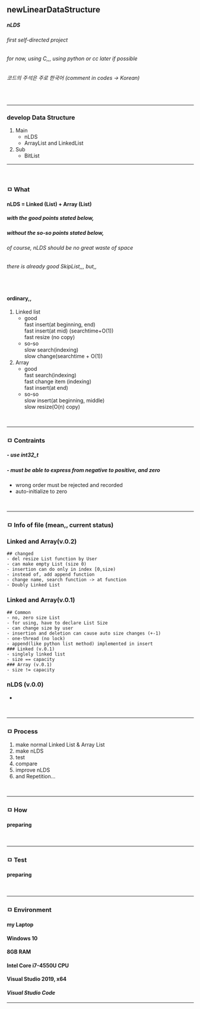 ## newLinearDataStructure
##### nLDS
###### first self-directed project
###### *for now, using C,,, using python or cc later if possible*
###### 코드의 주석은 주로 한국어 (comment in codes -> Korean)
<br>

---
### develop Data Structure
1. Main
    - nLDS
    - ArrayList and LinkedList
2. Sub
    - BitList

---
<br>

### ㅁ What
#### **nLDS = Linked (List) + Array (List)**
##### with the good points stated below,
##### without the so-so points stated below,
###### *of course, nLDS should be no great waste of space*    
###### *there is already good SkipList,,, but,,*
<br>
    
#### ordinary,,
1. Linked list
    - good  
    fast insert(at beginning, end)  
    fast insert(at mid) (searchtime+O(1))  
    fast resize (no copy)
    - so-so  
    slow search(indexing)  
    slow change(searchtime + O(1))  
1. Array  
    - good  
    fast search(indexing)  
    fast change item (indexing)  
    fast insert(at end)  
    - so-so  
    slow insert(at beginning, middle)  
    slow resize(O(n) copy)  

<br>

---

### ㅁ Contraints
##### - use int32_t  
##### - must be able to express from negative to positive, and zero  
- wrong order must be rejected and recorded
- auto-initialize to zero

<br>

---

### ㅁ Info of file (mean,, current status)

### Linked and Array(v.0.2)
```
## changed
- del resize List function by User
- can make empty List (size 0)
- insertion can do only in index [0,size)
- instead of, add append function
- change name, search function -> at function
- Doubly Linked List
```
### Linked and Array(v.0.1)
```
## Common 
- no, zero size List
- for using, have to declare List Size  
- can change size by user
- insertion and deletion can cause auto size changes (+-1)
- one-thread (no lock)
- append(like python list method) implemented in insert
### Linked (v.0.1)  
- singlely linked list
- size == capacity
### Array (v.0.1)
- size != capacity
```
### nLDS (v.0.0)
- 

<br>

---

### ㅁ Process
1. make normal Linked List & Array List
1. make nLDS
1. test
1. compare
1. improve nLDS
1. and Repetition...  

<br>

---

### ㅁ How  
#### preparing  


<br>

---

### ㅁ Test
#### preparing  

<br>

---

### ㅁ Environment
#### my Laptop  
#### Windows 10  
#### 8GB RAM  
#### Intel Core i7-4550U CPU  
#### Visual Studio 2019, x64  
#### *Visual Studio Code*
---